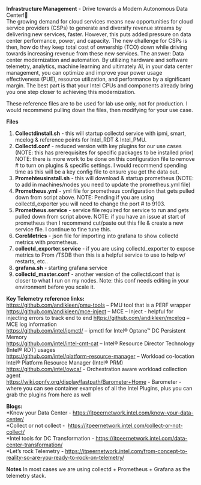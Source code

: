 **Infrastructure Management** - Drive towards a Modern Autonomous Data Center!</br>
The growing demand for cloud services means new opportunities for cloud service providers (CSPs) to generate and diversify revenue streams by delivering new services, faster. However, this puts added pressure on data center performance, power, and capacity. The new challenge for CSPs is then, how do they keep total cost of ownership (TCO) down while driving towards increasing revenue from these new services. The answer: Data center modernization and automation. By utilizing hardware and software telemetry, analytics, machine learning and ultimately AI, in your data center management, you can optimize and improve your power usage effectiveness (PUE), resource utilization, and performance by a significant margin. The best part is that your Intel CPUs and components already bring you one step closer to achieving this modernization.


These reference files are to be used for lab use only, not for production.  I would recommend pulling down the files, then modifying for your use case.   

**Files**
1.  **Collectdinstall.sh** - this will startup collectd service with ipmi, smart, mcelog & reference points for Intel_RDT & Intel_PMU.    
2.  **Collectd.conf** - reduced version with key plugins for our use cases (NOTE: this has prerequisites for specific packages to be installed prior)  NOTE:  there is more work to be done on this configuration file to remove # to turn on plugins & specific settings.  I would recommend spending time as this will be a key config file to ensure you get the data out.   
3.  **Promehteusinstall.sh** - this will download & startup prometheus (NOTE:  to add in machines/nodes you need to update the prometheus.yml file)
4.  **Prometheus.yml** - yml file for prometheus configuration that gets pulled down from script above.  NOTE: Pending if you are using collectd_exporter you will need to change the port # to 9103.  
5.  **Prometheus.service** - service file required for service to run and gets pulled down from script above.  NOTE: if you have an issue at start of prometheus then I recommend cut/paste out this file & create a new service file.  I continue to fine tune this.  
6.  **CoreMetrics** - json file for importing into grafana to show collectd metrics with prometheus.   
7.  **collectd_exporter.service** - if you are using collectd_exporter to expose metrics to Prom /TSDB then this is a helpful service to use to help w/ restarts, etc.. 
8.  **grafana.sh** - starting grafana service 
9.  **collectd_master.conf** - another version of the collectd.conf that is closer to what I run on my nodes.  Note: this conf needs editing in your environment before you scale it. 


**Key Telemetry reference links:**  
https://github.com/andikleen/pmu-tools – PMU tool that is a PERF wrapper  
https://github.com/andikleen/mce-inject – MCE – Inject  - helpful for injecting errors to track end to end 
https://github.com/andikleen/mcelog – MCE log information  
https://github.com/intel/ipmctl/ – ipmctl for Intel® Optane™ DC Persistent Memory  
https://github.com/intel/intel-cmt-cat – Intel® Resource Director Technology (Intel® RDT) usages  
https://github.com/intel/platform-resource-manager – Workload co-location Intel® Platform Resource Manager (Intel® PRM)  
https://github.com/intel/owca/ - Orchestration aware workload collection agent  
https://wiki.opnfv.org/display/fastpath/Barometer+Home - Barometer - where you can see container examples of all the Intel Plugins, plus you can grab the plugins from here as well


**Blogs:**  
*Know your Data Center -  https://itpeernetwork.intel.com/know-your-data-center/ </br>
*Collect or not collect -   https://itpeernetwork.intel.com/collect-or-not-collect/ </br>
*Intel tools for DC Transformation -  https://itpeernetwork.intel.com/data-center-transformation/ </br>
*Let’s rock Telemetry - https://itpeernetwork.intel.com/from-concept-to-reality-so-are-you-ready-to-rock-on-telemetry/  </br>

**Notes**
In most cases we are using collectd + Prometheus + Grafana as the telemetry stack.  